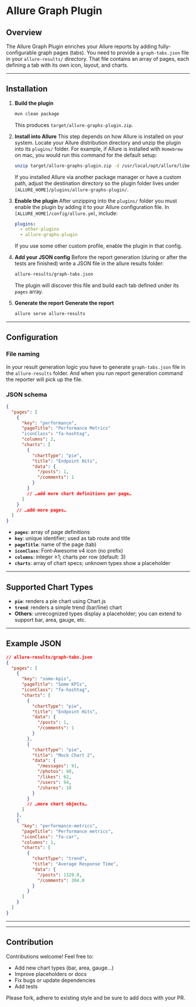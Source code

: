 # Allure Graph Plugin

## Overview

The Allure Graph Plugin enriches your Allure reports by adding fully-configurable graph pages (tabs). You need to provide a `graph-tabs.json` file in your `allure-results/` directory. That file contains an array of pages, each defining a tab with its own icon, layout, and charts.

---

## Installation

1. **Build the plugin**

   ```bash
   mvn clean package
   ```

   This produces `target/allure-graphs-plugin.zip`.

2. **Install into Allure**
   This step depends on how Allure is installed on your system. Locate your Allure distribution directory and unzip the plugin into its `plugins/` folder. For example, if Allure is installed with `Homebrew` on mac, you would run this command for the default setup:

   ```bash
   unzip target/allure-graphs-plugin.zip -d /usr/local/opt/allure/libexec/plugins/allure-graphs-plugin/
   ```

   If you installed Allure via another package manager or have a custom path, adjust the destination directory so the plugin folder lives under `[ALLURE_HOME]/plugins/allure-graphs-plugin/`.

3. **Enable the plugin**
   After unzipping into the `plugins/` folder you must enable the plugin by adding it to your Allure configuration file. In `[ALLURE_HOME]/config/allure.yml`, include:

   ```yaml
   plugins:
     - other-plugins
     - allure-graphs-plugin
   ```
    If you use some other custom profile, enable the plugin in that config.
4. **Add your JSON config**
   Before the report generation (during or after the tests are finished) write a JSON file in the allure results folder:

   ```bash
   allure-results/graph-tabs.json
   ```

   The plugin will discover this file and build each tab defined under its `pages` array.

5. **Generate the report** **Generate the report**

   ```bash
   allure serve allure-results
   ```

---

## Configuration

### File naming

In your result generation logic you have to generate `graph-tabs.json` file in the `allure-results` folder. And when you run report generation command the reporter will pick up the file.

### JSON schema

```json
{
  "pages": [
    {
      "key": "performance",
      "pageTitle": "Performance Metrics"
      "iconClass": "fa-hashtag",
      "columns": 2,
      "charts": [
        {
          "chartType": "pie",
          "title": "Endpoint Hits",
          "data": {
            "/posts": 1,
            "/comments": 1
          }
        }
        // …add more chart definitions per page…
      ]
    }
    // …add more pages…
  ]
}
```

- **`pages`**: array of page definitions
- **`key`**: unique identifier; used as tab route and title 
- **`pageTitle`**: name of the page (tab)
- **`iconClass`**: Font-Awesome v4 icon (no prefix)
- **`columns`**: integer ≥1; charts per row (default: 3)
- **`charts`**: array of chart specs; unknown types show a placeholder

---

## Supported Chart Types

- **`pie`**: renders a pie chart using Chart.js
- **`trend`**: renders a simple trend (bar/line) chart
- **Others**: unrecognized types display a placeholder; you can extend to support bar, area, gauge, etc.

---

## Example JSON

```json
// allure-results/graph-tabs.json
{
  "pages": [
    {
      "key": "some-kpis",
      "pageTitle": "Some KPIs",
      "iconClass": "fa-hashtag",
      "charts": [
        {
          "chartType": "pie",
          "title": "Endpoint Hits",
          "data": {
            "/posts": 1,
            "/comments": 1
          }
        },
        {
          "chartType": "pie",
          "title": "Mock Chart 2",
          "data": {
            "/messages": 91,
            "/photos": 98,
            "/likes": 62,
            "/users": 94,
            "/shares": 18
          }
        }
        // …more chart objects…
      ]
    },
    {
      "key": "performance-metrics",
      "pageTitle": "Performance metrics",
      "iconClass": "fa-car",
      "columns": 1,
      "charts": [
        {
          "chartType": "trend",
          "title": "Average Response Time",
          "data": {
            "/posts": 1329.0,
            "/comments": 304.0
          }
        }
      ]
    }
  ]
}
```

---

---

## Contribution

Contributions welcome! Feel free to:

- Add new chart types (bar, area, gauge…)
- Improve placeholders or docs
- Fix bugs or update dependencies
- Add tests

Please fork, adhere to existing style and be sure to add docs with your PR.
